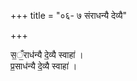 +++
title = "०६- ७ संराधन्यै देव्यै"

+++

स॒ँ॒राध॑न्यै दे॒व्यै स्वाहा॑ ।  
प्र॒साध॑न्यै दे॒व्यै स्वाहा॑ ।  
